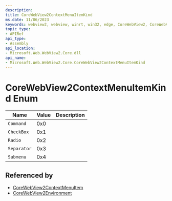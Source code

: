 ```yaml
---
description: 
title: CoreWebView2ContextMenuItemKind
ms.date: 11/06/2023
keywords: webview2, webview, winrt, win32, edge, CoreWebView2, CoreWebView2Controller, browser control, edge html, CoreWebView2ContextMenuItemKind
topic_type:
- APIRef
api_type:
- Assembly
api_location:
- Microsoft.Web.WebView2.Core.dll
api_name:
- Microsoft.Web.WebView2.Core.CoreWebView2ContextMenuItemKind
---
```


# CoreWebView2ContextMenuItemKind Enum

| Name |  Value | Description |
|--|--|--|
|`Command` | 0x0  |  |
|`CheckBox` | 0x1  |  |
|`Radio` | 0x2  |  |
|`Separator` | 0x3  |  |
|`Submenu` | 0x4  |  |


## Referenced by

- [CoreWebView2ContextMenuItem](corewebview2contextmenuitem.md)
- [CoreWebView2Environment](corewebview2environment.md)

